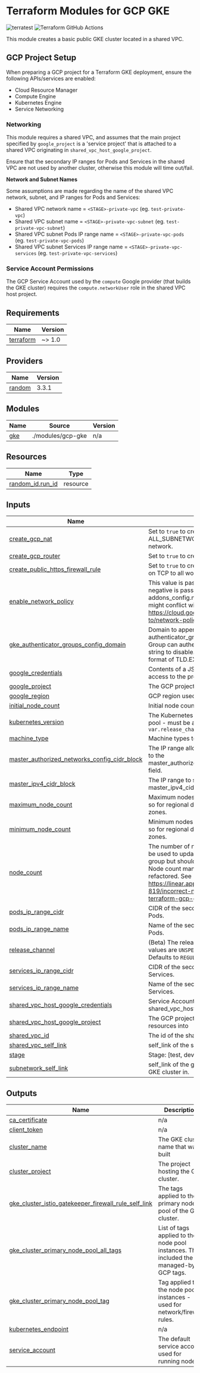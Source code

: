 # Terraform Modules for GCP GKE

![terratest](https://github.com/Honestbank/terraform-gcp-gke/workflows/terratest/badge.svg?branch=main)
![Terraform GitHub Actions](https://github.com/Honestbank/terraform-gcp-gke/workflows/Terraform%20GitHub%20Actions/badge.svg)

This module creates a basic public GKE cluster located in a shared VPC.

## GCP Project Setup

When preparing a GCP project for a Terraform GKE deployment, ensure the
following APIs/services are enabled:

* Cloud Resource Manager
* Compute Engine
* Kubernetes Engine
* Service Networking

### Networking

This module requires a shared VPC, and assumes that the main project specified by
`google_project` is a 'service project' that is attached to a shared VPC originating
in `shared_vpc_host_google_project`.

Ensure that the secondary IP ranges for Pods and Services in the shared VPC are not used by another
cluster, otherwise this module will time out/fail.

**Network and Subnet Names**

Some assumptions are made regarding the name of the shared VPC network, subnet, and
IP ranges for Pods and Services:

* Shared VPC network name = `<STAGE>-private-vpc` (eg. `test-private-vpc`)
* Shared VPC subnet name = `<STAGE>-private-vpc-subnet` (eg. `test-private-vpc-subnet`)
* Shared VPC subnet Pods IP range name = `<STAGE>-private-vpc-pods` (eg. `test-private-vpc-pods`)
* Shared VPC subnet Services IP range name = `<STAGE>-private-vpc-services` (eg. `test-private-vpc-services`)

### Service Account Permissions

The GCP Service Account used by the `compute` Google provider (that builds the GKE cluster) requires the `compute.networkUser`
role in the shared VPC host project.

<!-- BEGIN_TF_DOCS -->
## Requirements

| Name | Version |
|------|---------|
| <a name="requirement_terraform"></a> [terraform](#requirement\_terraform) | ~> 1.0 |

## Providers

| Name | Version |
|------|---------|
| <a name="provider_random"></a> [random](#provider\_random) | 3.3.1 |

## Modules

| Name | Source | Version |
|------|--------|---------|
| <a name="module_gke"></a> [gke](#module\_gke) | ./modules/gcp-gke | n/a |

## Resources

| Name | Type |
|------|------|
| [random_id.run_id](https://registry.terraform.io/providers/hashicorp/random/latest/docs/resources/id) | resource |

## Inputs

| Name | Description | Type | Default | Required |
|------|-------------|------|---------|:--------:|
| <a name="input_create_gcp_nat"></a> [create\_gcp\_nat](#input\_create\_gcp\_nat) | Set to `true` to create an Internet NAT for ALL\_SUBNETWORKS\_ALL\_IP\_RANGES in the VPC network. | `bool` | n/a | yes |
| <a name="input_create_gcp_router"></a> [create\_gcp\_router](#input\_create\_gcp\_router) | Set to `true` to create a router in the VPC network. | `bool` | n/a | yes |
| <a name="input_create_public_https_firewall_rule"></a> [create\_public\_https\_firewall\_rule](#input\_create\_public\_https\_firewall\_rule) | Set to `true` to create a firewall rule allowing 0.0.0.0/0:443 on TCP to all worker nodes. | `bool` | n/a | yes |
| <a name="input_enable_network_policy"></a> [enable\_network\_policy](#input\_enable\_network\_policy) | This value is passed to network\_policy.enabled and the negative is passed to addons\_config.network\_policy\_config.disabled. This might conflict with Workload Identity - make sure to read https://cloud.google.com/kubernetes-engine/docs/how-to/network-policy#limitations_and_requirements. | `bool` | n/a | yes |
| <a name="input_gke_authenticator_groups_config_domain"></a> [gke\_authenticator\_groups\_config\_domain](#input\_gke\_authenticator\_groups\_config\_domain) | Domain to append to `gke-security-groups` to pass to authenticator\_groups\_config so members of that Google Group can authenticate to the cluster. Pass an empty string to disable. Domain passed here should be in the format of TLD.EXTENSION. | `string` | n/a | yes |
| <a name="input_google_credentials"></a> [google\_credentials](#input\_google\_credentials) | Contents of a JSON keyfile of an account with write access to the project | `any` | n/a | yes |
| <a name="input_google_project"></a> [google\_project](#input\_google\_project) | The GCP project to use for this run | `any` | n/a | yes |
| <a name="input_google_region"></a> [google\_region](#input\_google\_region) | GCP region used to create all resources in this run | `any` | n/a | yes |
| <a name="input_initial_node_count"></a> [initial\_node\_count](#input\_initial\_node\_count) | Initial node count, per-zone for regional clusters. | `any` | n/a | yes |
| <a name="input_kubernetes_version"></a> [kubernetes\_version](#input\_kubernetes\_version) | The Kubernetes version to install on the master and node pool - must be a valid version from the specified `var.release_channel` | `string` | n/a | yes |
| <a name="input_machine_type"></a> [machine\_type](#input\_machine\_type) | Machine types to use for the node pool. | `string` | n/a | yes |
| <a name="input_master_authorized_networks_config_cidr_block"></a> [master\_authorized\_networks\_config\_cidr\_block](#input\_master\_authorized\_networks\_config\_cidr\_block) | The IP range allowed to access the control plane, passed to the master\_authorized\_network\_config.cidr\_blocks.cidr\_block field. | `any` | n/a | yes |
| <a name="input_master_ipv4_cidr_block"></a> [master\_ipv4\_cidr\_block](#input\_master\_ipv4\_cidr\_block) | The IP range to set for master nodes, passed to master\_ipv4\_cidr\_block - /28 required by Google. | `any` | n/a | yes |
| <a name="input_maximum_node_count"></a> [maximum\_node\_count](#input\_maximum\_node\_count) | Maximum nodes for the node pool. This is the total nodes so for regional deployments it is the total nodes across all zones. | `string` | n/a | yes |
| <a name="input_minimum_node_count"></a> [minimum\_node\_count](#input\_minimum\_node\_count) | Minimum nodes for the node pool. This is the total nodes so for regional deployments it is the total nodes across all zones. | `string` | n/a | yes |
| <a name="input_node_count"></a> [node\_count](#input\_node\_count) | The number of nodes per instance group. This field can be used to update the number of nodes per instance group but should not be used alongside autoscaling. Node count management in this module needs to be refactored. See https://linear.app/honestbank/issue/DEVOP-819/incorrect-node-pool-size-management-in-terraform-gcp-gke. | `number` | n/a | yes |
| <a name="input_pods_ip_range_cidr"></a> [pods\_ip\_range\_cidr](#input\_pods\_ip\_range\_cidr) | CIDR of the secondary IP range used for Kubernetes Pods. | `string` | n/a | yes |
| <a name="input_pods_ip_range_name"></a> [pods\_ip\_range\_name](#input\_pods\_ip\_range\_name) | Name of the secondary IP range used for Kubernetes Pods. | `string` | n/a | yes |
| <a name="input_release_channel"></a> [release\_channel](#input\_release\_channel) | (Beta) The release channel of this cluster. Accepted values are `UNSPECIFIED`, `RAPID`, `REGULAR` and `STABLE`. Defaults to `REGULAR`. | `string` | `"RAPID"` | no |
| <a name="input_services_ip_range_cidr"></a> [services\_ip\_range\_cidr](#input\_services\_ip\_range\_cidr) | CIDR of the secondary IP range used for Kubernetes Services. | `string` | n/a | yes |
| <a name="input_services_ip_range_name"></a> [services\_ip\_range\_name](#input\_services\_ip\_range\_name) | Name of the secondary IP range used for Kubernetes Services. | `string` | n/a | yes |
| <a name="input_shared_vpc_host_google_credentials"></a> [shared\_vpc\_host\_google\_credentials](#input\_shared\_vpc\_host\_google\_credentials) | Service Account with access to shared\_vpc\_host\_google\_project networks | `any` | n/a | yes |
| <a name="input_shared_vpc_host_google_project"></a> [shared\_vpc\_host\_google\_project](#input\_shared\_vpc\_host\_google\_project) | The GCP project that hosts the shared VPC to place resources into | `any` | n/a | yes |
| <a name="input_shared_vpc_id"></a> [shared\_vpc\_id](#input\_shared\_vpc\_id) | The id of the shared VPC. | `string` | n/a | yes |
| <a name="input_shared_vpc_self_link"></a> [shared\_vpc\_self\_link](#input\_shared\_vpc\_self\_link) | self\_link of the shared VPC to place the GKE cluster in. | `string` | n/a | yes |
| <a name="input_stage"></a> [stage](#input\_stage) | Stage: [test, dev, prod...] used as prefix for all resources. | `string` | `"test"` | no |
| <a name="input_subnetwork_self_link"></a> [subnetwork\_self\_link](#input\_subnetwork\_self\_link) | self\_link of the google\_compute\_subnetwork to place the GKE cluster in. | `string` | n/a | yes |

## Outputs

| Name | Description |
|------|-------------|
| <a name="output_ca_certificate"></a> [ca\_certificate](#output\_ca\_certificate) | n/a |
| <a name="output_client_token"></a> [client\_token](#output\_client\_token) | n/a |
| <a name="output_cluster_name"></a> [cluster\_name](#output\_cluster\_name) | The GKE cluster name that was built |
| <a name="output_cluster_project"></a> [cluster\_project](#output\_cluster\_project) | The project hosting the GKE cluster. |
| <a name="output_gke_cluster_istio_gatekeeper_firewall_rule_self_link"></a> [gke\_cluster\_istio\_gatekeeper\_firewall\_rule\_self\_link](#output\_gke\_cluster\_istio\_gatekeeper\_firewall\_rule\_self\_link) | The tags applied to the primary node pool of the GKE cluster. |
| <a name="output_gke_cluster_all_primary_node_pool_tags"></a> [gke\_cluster\_primary\_node\_pool\_all\_tags](#output\_gke\_cluster\_primary\_node\_pool\_all\_tags) | List of tags applied to the node pool instances. This included the managed-by-GCP tags. |
| <a name="output_gke_cluster_primary_node_pool_tag"></a> [gke\_cluster\_primary\_node\_pool\_tag](#output\_gke\_cluster\_primary\_node\_pool\_tag) | Tag applied to the node pool instances - used for network/firewall rules. |
| <a name="output_kubernetes_endpoint"></a> [kubernetes\_endpoint](#output\_kubernetes\_endpoint) | n/a |
| <a name="output_service_account"></a> [service\_account](#output\_service\_account) | The default service account used for running nodes. |
<!-- END_TF_DOCS -->
